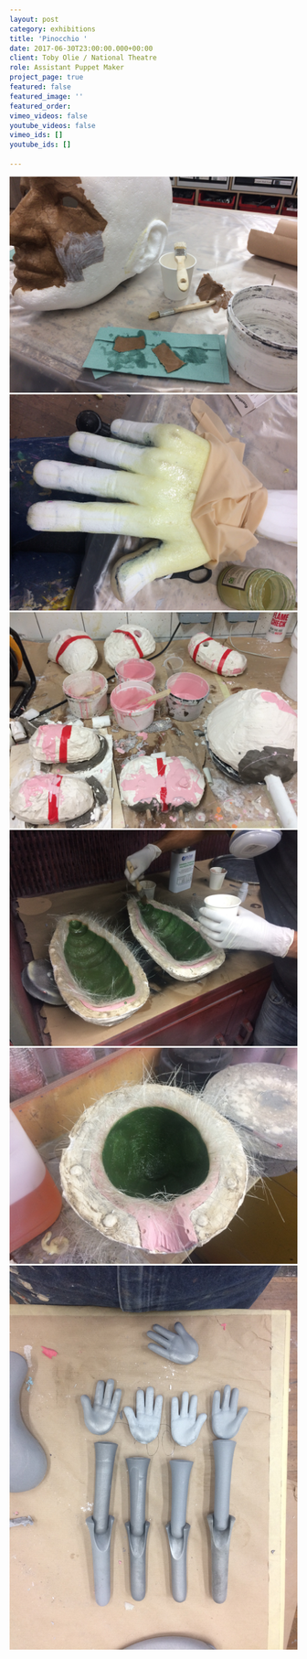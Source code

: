 ```yaml
---
layout: post
category: exhibitions
title: 'Pinocchio '
date: 2017-06-30T23:00:00.000+00:00
client: Toby Olie / National Theatre
role: Assistant Puppet Maker
project_page: true
featured: false
featured_image: ''
featured_order: 
vimeo_videos: false
youtube_videos: false
vimeo_ids: []
youtube_ids: []

---
```

![](/uploads/IMG_3153.jpg)![](/uploads/IMG_3244.jpg)![](/uploads/IMG_3031.jpg)![](/uploads/IMG_3056.jpg)![](/uploads/IMG_3057.jpg)![](/uploads/IMG_3062.jpg)